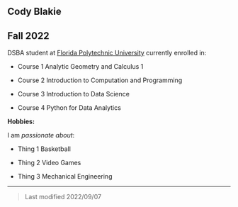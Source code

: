 ## Cody Blakie

## Fall 2022 

DSBA student at [Florida Polytechnic University](https://www.floridapoly.edu) currently enrolled in: 

- Course 1 Analytic Geometry and Calculus 1

- Course 2 Introduction to Computation and Programming

- Course 3 Introduction to Data Science

- Course 4 Python for Data Analytics

**Hobbies:**

I am _passionate about_: 

- Thing 1 Basketball

- Thing 2 Video Games

- Thing 3 Mechanical Engineering

***

> Last modified 2022/09/07